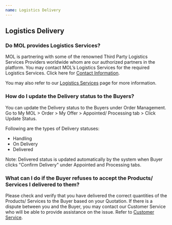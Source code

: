 ```yaml
---
name: Logistics Delivery 
---
```


## Logistics Delivery

###  Do MOL provides Logistics Services?

MOL is partnering with some of the renowned Third Party Logistics Services Providers worldwide whom are our authorized partners in the platform. You may contact MOL’s Logistics Services for the required Logistics Services. Click here for [Contact Information](https://aboutus.marineonline.com/docs/connect/contactus).

You may also refer to our [Logistics Services](https://www.marineonline.com/search/service?cateId=222810393821609473&catePid=220385573699846157&startPage=1&pageSize=10&layout=row) page for more information.

###  How do I update the Delivery status to the Buyers?

You can update the Delivery status to the Buyers under Order Management. Go to My MOL > Order > My Offer > Appointed/ Processing tab > Click Update Status.  

Following are the types of Delivery statuses: 

- Handling
-	On Delivery
-	Delivered 

Note: Delivered status is updated automatically by the system when Buyer clicks "Confirm Delivery" under Appointed and Processing tabs.

###  What can I do if the Buyer refuses to accept the Products/ Services I delivered to them?

Please check and verify that you have delivered the correct quantities of the Products/ Services to the Buyer based on your Quotation. If there is a dispute between you and the Buyer, you may contact our Customer Service who will be able to provide assistance on the issue. Refer to [Customer Service](http://aboutus.marineonline.com/docs/connect/contactus).


